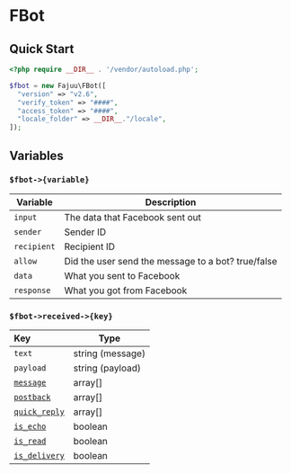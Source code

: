 # FBot



## Quick Start
```php
<?php require __DIR__ . '/vendor/autoload.php';

$fbot = new Fajuu\FBot([
  "version" => "v2.6",
  "verify_token" => "####",
  "access_token" => "####",
  "locale_folder" => __DIR__."/locale",
]);
```



## Variables

### `$fbot->{variable}`
| Variable | Description |
|-----------|----------------------------------------------------|
| `input` | The data that Facebook sent out |
| `sender` | Sender ID |
| `recipient` | Recipient ID |
| `allow` | Did the user send the message to a bot? true/false |
| `data` | What you sent to Facebook |
| `response` | What you got from Facebook |



### `$fbot->received->{key}`

| Key | Type |
|:-|-|
| `text` | string (message) |
| `payload` | string (payload) |
| [`message`](https://developers.facebook.com/docs/messenger-platform/reference/webhook-events/messages) | array[] |
| [`postback`](https://developers.facebook.com/docs/messenger-platform/reference/webhook-events/messaging_postbacks) | array[] |
| [`quick_reply`](https://developers.facebook.com/docs/messenger-platform/reference/webhook-events/messages) | array[] |
| [`is_echo`](https://developers.facebook.com/docs/messenger-platform/reference/webhook-events/message-echoes) | boolean |
| [`is_read`](https://developers.facebook.com/docs/messenger-platform/reference/webhook-events/message-reads) | boolean |
| [`is_delivery`](https://developers.facebook.com/docs/messenger-platform/reference/webhook-events/message-deliveries) | boolean |
